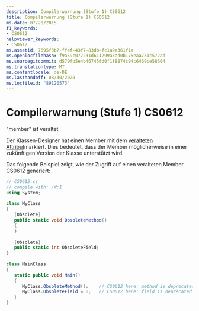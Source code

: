 ```yaml
---
description: Compilerwarnung (Stufe 1) CS0612
title: Compilerwarnung (Stufe 1) CS0612
ms.date: 07/20/2015
f1_keywords:
- CS0612
helpviewer_keywords:
- CS0612
ms.assetid: 7695f3b7-ffef-43f7-83db-fc1a9e361f1a
ms.openlocfilehash: f9a59c077231d611299a3ad0b175eaa731c572ad
ms.sourcegitcommit: d579fb5e4b46745fd0f1f8874c94c6469ce58604
ms.translationtype: MT
ms.contentlocale: de-DE
ms.lasthandoff: 08/30/2020
ms.locfileid: "89120573"
---
```

# <a name="compiler-warning-level-1-cs0612"></a>Compilerwarnung (Stufe 1) CS0612

"member" ist veraltet  
  
 Der Klassen-Designer hat einen Member mit dem [veralteten Attribut](../language-reference/attributes/general.md#obsolete-attribute)markiert. Dies bedeutet, dass der Member möglicherweise in einer zukünftigen Version der Klasse unterstützt wird.  
  
 Das folgende Beispiel zeigt, wie der Zugriff auf einen veralteten Member CS0612 generiert:  
  
```csharp  
// CS0612.cs  
// compile with: /W:1  
using System;  
  
class MyClass  
{  
   [Obsolete]  
   public static void ObsoleteMethod()  
   {  
   }  
  
   [Obsolete]  
   public static int ObsoleteField;  
}  
  
class MainClass  
{  
   static public void Main()  
   {  
      MyClass.ObsoleteMethod();    // CS0612 here: method is deprecated  
      MyClass.ObsoleteField = 0;   // CS0612 here: field is deprecated  
   }  
}  
```
